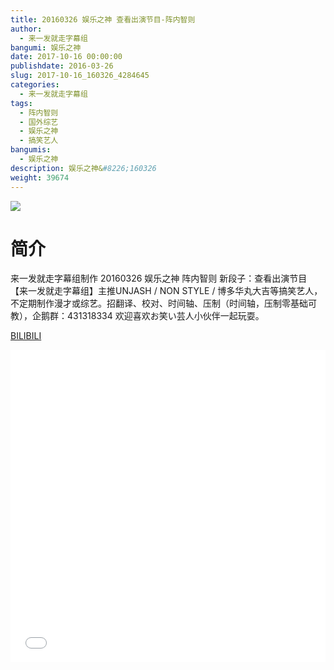 ```yaml
---
title: 20160326 娱乐之神 查看出演节目-阵内智则
author: 
  - 来一发就走字幕组
bangumi: 娱乐之神
date: 2017-10-16 00:00:00
publishdate: 2016-03-26
slug: 2017-10-16_160326_4284645
categories: 
  - 来一发就走字幕组
tags: 
  - 阵内智则
  - 国外综艺
  - 娱乐之神
  - 搞笑艺人
bangumis: 
  - 娱乐之神
description: 娱乐之神&#8226;160326
weight: 39674
---
```


![](https://i.imgur.com/5mLTXtM.jpg)

# 简介  
来一发就走字幕组制作 20160326 娱乐之神 阵内智则 新段子：查看出演节目 【来一发就走字幕组】主推UNJASH / NON STYLE / 博多华丸大吉等搞笑艺人，不定期制作漫才或综艺。招翻译、校对、时间轴、压制（时间轴，压制零基础可教），企鹅群：431318334 欢迎喜欢お笑い芸人小伙伴一起玩耍。

  [BILIBILI](https://www.bilibili.com/video/av4284645/)


  <iframe src="//www.bilibili.com/html/html5player.html?cid=6928963&aid=4284645" width="100%" height="500" frameborder="0" allowfullscreen="allowfullscreen"></iframe>
